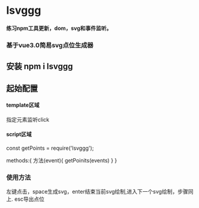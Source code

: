 # lsvggg
<h4>练习npm工具更新，dom，svg和事件监听。</h4>
<h3>基于vue3.0简易svg点位生成器</h3>
<h2>安装 npm i lsvggg</h2>
<h2>起始配置</h2>
<h4>template区域</h4>
指定元素监听click
<h4>script区域</h4>
  const getPoints = require('lsvggg');
  
  methods:{
    方法(event){
      getPoinits(events)
    }
  }
<h3>使用方法</h3>
左键点击，space生成svg，enter结束当前svg绘制,进入下一个svg绘制，步骤同上.
esc导出点位
